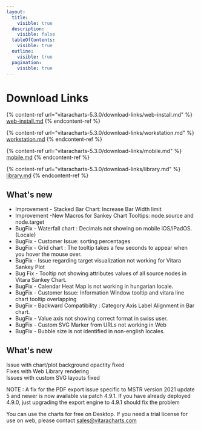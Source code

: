 ```yaml
---
layout:
  title:
    visible: true
  description:
    visible: false
  tableOfContents:
    visible: true
  outline:
    visible: true
  pagination:
    visible: true
---
```


# Download Links

{% content-ref url="vitaracharts-5.3.0/download-links/web-install.md" %}
[web-install.md](vitaracharts-5.3.0/download-links/web-install.md)
{% endcontent-ref %}

{% content-ref url="vitaracharts-5.3.0/download-links/workstation.md" %}
[workstation.md](vitaracharts-5.3.0/download-links/workstation.md)
{% endcontent-ref %}

{% content-ref url="vitaracharts-5.3.0/download-links/mobile.md" %}
[mobile.md](vitaracharts-5.3.0/download-links/mobile.md)
{% endcontent-ref %}

{% content-ref url="vitaracharts-5.3.0/download-links/library.md" %}
[library.md](vitaracharts-5.3.0/download-links/library.md)
{% endcontent-ref %}

## What's new

* Improvement -  Stacked Bar Chart: Increase Bar Width limit&#x20;
* Improvement -New Macros for Sankey Chart Tooltips: node.source and node.target
* BugFix - Waterfall chart : Decimals not showing on mobile iOS/iPadOS.(Locale)&#x20;
* BugFix - Customer Issue: sorting percentages&#x20;
* BugFix - Grid chart : The tooltip takes a few seconds to appear when you hover the mouse over.&#x20;
* BugFix - Issue regarding target visualization not working for Vitara Sankey Plot&#x20;
* Bug Fix -   Tooltip not showing attributes values of all source nodes in Vitara Sankey Chart.
* BugFix - Calendar Heat Map is not working in hungarian locale.
* BugFix -  Customer Issue: Information Window tooltip and vitara line chart tooltip overlapping&#x20;
* BugFix -  Backward Compatibility : Category Axis Label Alignment in Bar chart.
* BugFix - Value axis not showing correct format in swiss user.
* BugFix - Custom SVG Marker from URLs not working in Web
* BugFix - Bubble size is not identified in non-english locales.

## What's new

Issue with chart/plot background opactity fixed\
Fixes with Web Library rendering\
Issues with custom SVG layouts fixed

NOTE : A fix for the PDF export issue specific to MSTR version 2021 update 5 and newer is now available via patch 4.9.1. If you have already deployed 4.9.0, just upgrading the export engine to 4.9.1 should fix the problem

You can use the charts for free on Desktop. If you need a trial license for use on web, please contact [sales@vitaracharts.com](mailto:sales@vitaracharts.com)
